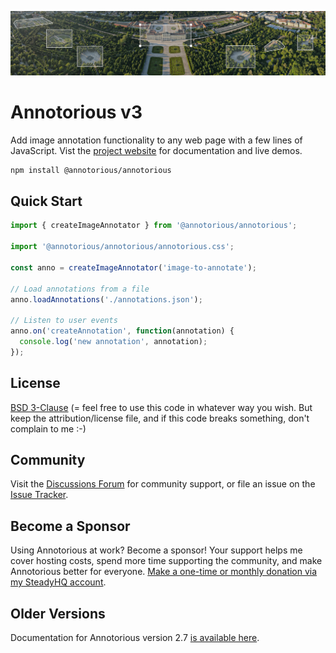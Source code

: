 ![Aerial view of Schönbrunn Palace in Vienna annotated with Annotorious](/images/splash-image.jpg "Aerial view of Schönbrunn Palace in Vienna annotated with Annotorious")

# Annotorious v3

Add image annotation functionality to any web page with a few lines of JavaScript. Vist the
[project website](https://annotorious.dev) for documentation and live demos.

```sh
npm install @annotorious/annotorious
```

## Quick Start

```js
import { createImageAnnotator } from '@annotorious/annotorious';

import '@annotorious/annotorious/annotorious.css';

const anno = createImageAnnotator('image-to-annotate');

// Load annotations from a file
anno.loadAnnotations('./annotations.json');

// Listen to user events
anno.on('createAnnotation', function(annotation) {
  console.log('new annotation', annotation);
});
```

## License

[BSD 3-Clause](LICENSE) (= feel free to use this code in whatever way you wish. But keep the attribution/license file, and if this code breaks something, don't complain to me :-)

## Community

Visit the [Discussions Forum](https://github.com/annotorious/annotorious/discussions) for community support, or file an
issue on the [Issue Tracker](https://github.com/annotorious/annotorious/issues).

## Become a Sponsor

Using Annotorious at work? Become a sponsor! Your support helps me cover hosting costs, spend more 
time supporting the community, and make Annotorious better for everyone. [Make a one-time or monthly
donation via my SteadyHQ account](https://steadyhq.com/rainer-simon).

## Older Versions

Documentation for Annotorious version 2.7 [is available here](https://annotorious.github.io).
